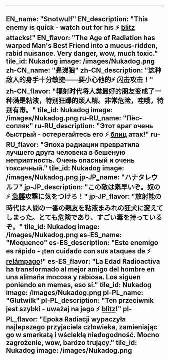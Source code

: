 ---

EN_name: "Snotwulf"
EN_description: "This enemy is quick - watch out for his ⚡️ <u>blitz</u> attacks!"
EN_flavor: "The Age of Radiation has warped Man's Best Friend into a mucus-ridden, rabid nuisance. Very danger, wow, much toxic."
tile_id: Nukadog
image: /images/Nukadog.png
zh-CN_name: "鼻涕狼"
zh-CN_description: "这种敌人的身手十分敏捷——要小心他的⚡️ <u>闪击</u>攻击！"
zh-CN_flavor: "辐射时代将人类最好的朋友变成了一种满是粘液，特别狂躁的烦人精。非常危险，哇哦，特别有毒。"
tile_id: Nukadog
image: /images/Nukadog.png
ru-RU_name: "Пёс-сопляк"
ru-RU_description: "Этот враг очень быстрый - остерегайтесь его ⚡️ <u>блиц</u> атак!"
ru-RU_flavor: "Эпоха радиации превратила лучшего друга человека в бешеную неприятность. Очень опасный и очень токсичный."
tile_id: Nukadog
image: /images/Nukadog.png
jp-JP_name: "ハナタレウルフ"
jp-JP_description: "この敵は素早いぞ。奴の⚡️ <u>急襲</u>攻撃に気をつけろ！"
jp-JP_flavor: "放射能の時代は人間の一番の親友を粘液まみれの狂犬に変えてしまった。とても危険であり、すごい毒を持っているぞ。"
tile_id: Nukadog
image: /images/Nukadog.png
es-ES_name: "Moquenco"
es-ES_description: "Este enemigo es rápido - ¡ten cuidado con sus ataques de ⚡️ <u>relámpago</u>!"
es-ES_flavor: "La Edad Radioactiva ha transformado al mejor amigo del hombre en una alimaña mocosa y rabiosa. Los siguen poniendo en memes, eso sí."
tile_id: Nukadog
image: /images/Nukadog.png
pl-PL_name: "Glutwilk"
pl-PL_description: "Ten przeciwnik jest szybki - uważaj na jego ⚡️ <u>blitz</u>!"
pl-PL_flavor: "Epoka Radiacji wypaczyła najlepszego przyjaciela człowieka, zamieniając go w smarkatą i wściekłą niedogodność. Mocno zagrożenie, wow, bardzo trujący."
tile_id: Nukadog
image: /images/Nukadog.png
---